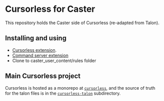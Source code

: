# Cursorless for Caster
This repository holds the Caster side of Cursorless (re-adapted from Talon).


## Installing and using
* [Cursorless extension](https://marketplace.visualstudio.com/items?itemName=pokey.cursorless).
* [Command server extension](https://marketplace.visualstudio.com/items?itemName=pokey.command-server)
* Clone to caster_user_content/rules folder

## Main Cursorless project
Cursorless is hosted as a monorepo at [`cursorless`](https://github.com/cursorless-dev/cursorless), and the source of truth for the talon files is in the [`cursorless-talon`](https://github.com/cursorless-dev/cursorless/tree/main/cursorless-talon) subdirectory.
